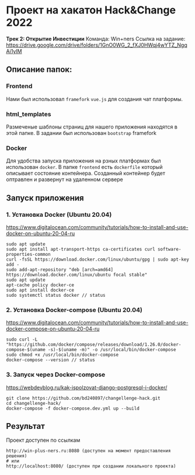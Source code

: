 # Проект на хакатон Hack&Change 2022
**Трек 2: Открытие Инвестиции**
Команда: Win+ners
Ссылка на задание: https://drive.google.com/drive/folders/1GnO0WG_2_fXJ0HWqj4wYTZ_NgqAi1yIM

## Описание папок:
### Frontend

Нами был использовал `framefork` `vue.js` для создания чат платформы.

### html_templates

Размеченые шаблоны страниц для нашего приложения находятся в этой папке.
В задании был использован `bootstrap` framefork

### Docker

Для удобства запуска приложения на рзных платформах был использован `docker`. В папке `frontend` есть `dockerfile` который описывает состояние контейнера. Созданный контейнер будет оптравлен и развернут на удаленном сервере

## Запуск приложения

### 1. Установка Docker (Ubuntu 20.04) 
https://www.digitalocean.com/community/tutorials/how-to-install-and-use-docker-on-ubuntu-20-04-ru

    sudo apt update
    sudo apt install apt-transport-https ca-certificates curl software-properties-common
    curl -fsSL https://download.docker.com/linux/ubuntu/gpg | sudo apt-key add -
    sudo add-apt-repository "deb [arch=amd64] https://download.docker.com/linux/ubuntu focal stable"
    sudo apt update
    apt-cache policy docker-ce
    sudo apt install docker-ce
    sudo systemctl status docker // status

### 2. Установка Docker-compose (Ubuntu 20.04)
https://www.digitalocean.com/community/tutorials/how-to-install-and-use-docker-compose-on-ubuntu-20-04-ru

    sudo curl -L "https://github.com/docker/compose/releases/download/1.26.0/docker-compose-$(uname -s)-$(uname -m)" -o /usr/local/bin/docker-compose
    sudo chmod +x /usr/local/bin/docker-compose
    docker-compose --version // status


### 3. Запуск через Docker-compose
https://webdevblog.ru/kak-ispolzovat-django-postgresql-i-docker/

    git clone https://github.com/bd240897/changellenge-hack.git
    cd changellenge-hack/
    docker-compose -f docker-compose.dev.yml up --build

##  Результат

Проект доступен по ссылкам

    http://win-plus-ners.ru:8080 (доступен на момент предоставления решения)
    # или
    http://localhost:8080/ (доступен при создании локального проекта)
   
    
